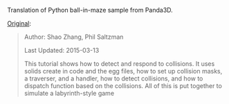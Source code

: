  Translation of Python ball-in-maze sample from Panda3D.

[Original](https://github.com/panda3d/panda3d/samples/ball-in-maze):

>Author: Shao Zhang, Phil Saltzman
>
>Last Updated: 2015-03-13
>
>This tutorial shows how to detect and respond to collisions. It uses solids
>create in code and the egg files, how to set up collision masks, a traverser,
>and a handler, how to detect collisions, and how to dispatch function based
>on the collisions. All of this is put together to simulate a labyrinth-style
>game

